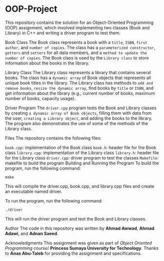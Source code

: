 # OOP-Project
This repository contains the solution for an Object-Oriented Programming (OOP) assignment, which involved implementing two classes (Book and Library) in C++ and writing a driver program to test them.

Book Class
The Book class represents a book with a `title`, `ISBN`, `first author`, and `number of copies`. The class has a `parameterized constructor`, `getters` and `setters` for all data members, and a `method to update the number of copies`. The Book class is used by the `Library class` to store information about the books in the library.

Library Class
The Library class represents a library that contains several books. The class has a `dynamic array` of Book objects that represents all unique book titles in the library. The Library class has methods to `add and remove books`, `resize the dynamic array`, find books by `title` or `ISBN`, and get information about the library (e.g., current number of books, maximum number of books, capacity usage).

Driver Program
The `driver.cpp` program tests the Book and Library classes by creating `a dynamic array of Book objects`, filling them with data from the user, `creating a Library object`, and adding the books to the library. The program also demonstrates the use of some of the methods of the Library class.

Files
The repository contains the following files:

`book.cpp`: implementation of the Book class
`book.h`: header file for the Book class
`library.cpp`: implementation of the Library class
`library.h`: header file for the Library class
`driver.cpp`: driver program to test the classes
`Makefile`: makefile to build the program
Building and Running the Program
To build the program, run the following command:

```
make
```
This will compile the driver.cpp, book.cpp, and library.cpp files and create an executable named driver.

To run the program, run the following command:

```
./driver
```
This will run the driver program and test the Book and Library classes.

Author
The code in this repository was written by **Ahmad Awwad**, **Ahmad Adawi**, and **Adnan Saeed**.

Acknowledgments
This assignment was given as part of *Object Oriented Programming course*/ **Princess Sumaya University for Technology**. Thanks to **Anas Abu-Taleb** for providing the assignment and specifications.
